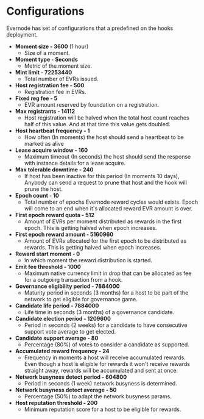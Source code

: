 # Configurations

Evernode has set of configurations that a predefined on the hooks deployment.

- **Moment size - 3600** (1 hour)
  - Size of a moment.
- **Moment type - Seconds**
  - Metric of the moment size.
- **Mint limit - 72253440**
  - Total number of EVRs issued.
- **Host registration fee - 500**
  - Registration fee in EVRs.
- **Fixed reg fee - 5**
  - EVR amount reserved by foundation on a registration.
- **Max registrants - 14112**
  - Host registration will be halved when the total host count reaches half of this value. And at that time this value gets doubled.
- **Host heartbeat frequency - 1**
  - How often (In moments) the host should send a heartbeat to be marked as alive
- **Lease acquire window - 160**
  - Maximum timeout (In seconds) the host should send the response with instance details for a lease acquire.
- **Max tolerable downtime - 240**
  - If host has been inactive for this period (In moments 10 days), Anybody can send a request to prune that host and the hook will prune the host.
- **Epoch count - 10**
  - Total number of epochs Evernode reward cycles would exists. Epoch will come to an end when it's allocated reward EVR amount is over.
- **First epoch reward quota - 512**
  - Amount of EVRs per moment distributed as rewards in the first epoch. This is getting halved when epoch increases.
- **First epoch reward amount - 5160960**
  - Amount of EVRs allocated for the first epoch to be distributed as rewards. This is getting halved when epoch increases.
- **Reward start moment - 0**
  - In which moment the reward distribution is started.
- **Emit fee threshold - 1000**
  - Maximum native currency limit in drop that can be allocated as fee for a outgoing transaction from a hook.
- **Governance eligibility period - 7884000**
  - Maturity period in seconds (3 months) for a host to be part of the network to get eligible for governance game.
- **Candidate life period - 7884000**
  - Life time in seconds (3 months) of a governance candidate.
- **Candidate election period - 1209600**
  - Period in seconds (2 weeks) for a candidate to have consecutive support vote average to get elected.
- **Candidate support average - 80**
  - Percentage (80%) of votes to consider a candidate as supported.
- **Accumulated reward frequency - 24**
  - Frequency in moments a host will receive accumulated rewards. Even though a host is eligible for rewards it won't receive rewards straight away, rewards will be accumulated and sent at once.
- **Network busyness detect period - 604800**
  - Period in seconds (1 week) network busyness is determined.
- **Network busyness detect average - 50**
  - Percentage (50%) to adapt the network busyness params.
- **Host reputation threshold - 200**
  - Minimum reputation score for a host to be eligible for rewards.
